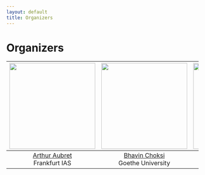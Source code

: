 ```yaml
---
layout: default
title: Organizers
---
```


# Organizers

| <img src="../assets/images/organizers/arthur_aubret.jpeg" width="225"> | <img src="../assets/images/organizers/bhavin_choksi.jpeg" width="225"> | <img src="../assets/images/organizers/colin_conwell.jpeg" width="225"> | <img src="../assets/images/organizers/alexandre_devillers.jpeg" width="225"> |
|:---:|:---:|:---:|:---:|
| [Arthur Aubret](https://scholar.google.com/citations?user=Bwx5cyAAAAAJ&hl=en&oi=ao)<br />Frankfurt IAS | [Bhavin Choksi](https://scholar.google.com/citations?user=mGVoADYAAAAJ&hl=en&oi=ao)<br />Goethe University | [Colin Conwell](https://scholar.google.com/citations?user=6tCow3oAAAAJ&hl=en)<br />Johns Hopkins University | [Alexandre Devillers](https://www.linkedin.com/in/alexandre-devillers-895b9a17a/)<br />Frankfurt IAS |

